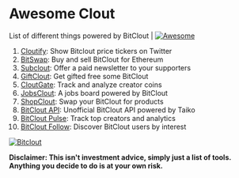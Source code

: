 # Awesome Clout
List of different things powered by BitClout  | [![Awesome](https://cdn.rawgit.com/sindresorhus/awesome/d7305f38d29fed78fa85652e3a63e154dd8e8829/media/badge.svg)](https://github.com/Mentors4EDU/Awesome-Clout)

1. [Cloutify](https://chrome.google.com/webstore/detail/cloutify-show-bitclout-pr/mmpacdkjmmnichfpplcpcipgcdphfhdg): Show Bitclout price tickers on Twitter  
2. [BitSwap](https://bitswap.network/): Buy and sell BitClout for Ethereum  
3. [Subclout](https://www.subclout.com/): Offer a paid newsletter to your supporters  
4. [GiftClout](https://www.giftclout.com/): Get gifted free some BitClout  
5. [CloutGate](https://cloutgate.com/): Track and analyze creator coins  
6. [JobsClout](http://jobclout.me/): A jobs board powered by BitClout  
7. [ShopClout](http://shopclout.me/): Swap your BitClout for products  
8. [BitClout API](https://github.com/benjaminwoods/bitclout): Unofficial BitClout API powered by Taiko  
9. [BitClout Pulse](https://www.bitcloutpulse.com/): Track top creators and analytics  
10. [BitClout Follow](https://bitcloutfollow.com/): Discover BitClout users by interest

[![Bitclout](https://img.shields.io/badge/-Follow%20me%20on%20BitClout-red)](https://bitclout.com/u/AMKN)

**Disclaimer: This isn't investment advice, simply just a list of tools. Anything you decide to do is at your own risk.**
